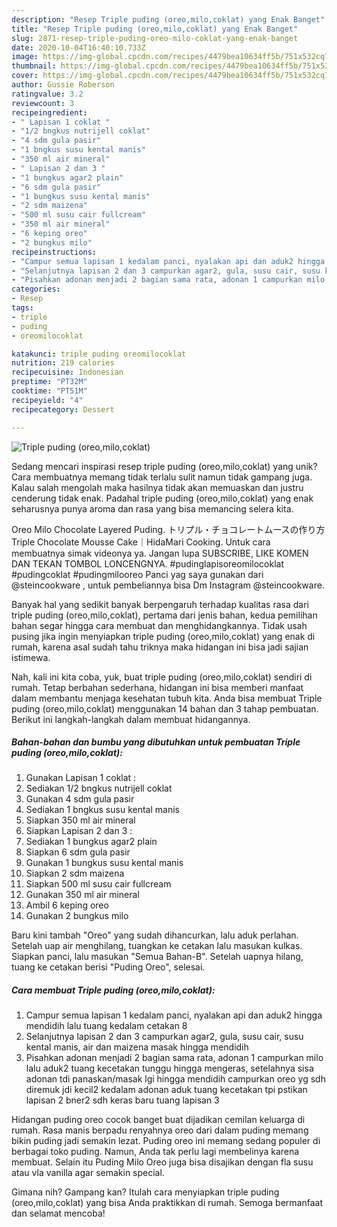 ```yaml
---
description: "Resep Triple puding (oreo,milo,coklat) yang Enak Banget"
title: "Resep Triple puding (oreo,milo,coklat) yang Enak Banget"
slug: 2871-resep-triple-puding-oreo-milo-coklat-yang-enak-banget
date: 2020-10-04T16:40:10.733Z
image: https://img-global.cpcdn.com/recipes/4479bea10634ff5b/751x532cq70/triple-puding-oreomilocoklat-foto-resep-utama.jpg
thumbnail: https://img-global.cpcdn.com/recipes/4479bea10634ff5b/751x532cq70/triple-puding-oreomilocoklat-foto-resep-utama.jpg
cover: https://img-global.cpcdn.com/recipes/4479bea10634ff5b/751x532cq70/triple-puding-oreomilocoklat-foto-resep-utama.jpg
author: Gussie Roberson
ratingvalue: 3.2
reviewcount: 3
recipeingredient:
- " Lapisan 1 coklat "
- "1/2 bngkus nutrijell coklat"
- "4 sdm gula pasir"
- "1 bngkus susu kental manis"
- "350 ml air mineral"
- " Lapisan 2 dan 3 "
- "1 bungkus agar2 plain"
- "6 sdm gula pasir"
- "1 bungkus susu kental manis"
- "2 sdm maizena"
- "500 ml susu cair fullcream"
- "350 ml air mineral"
- "6 keping oreo"
- "2 bungkus milo"
recipeinstructions:
- "Campur semua lapisan 1 kedalam panci, nyalakan api dan aduk2 hingga mendidih lalu tuang kedalam cetakan 8"
- "Selanjutnya lapisan 2 dan 3 campurkan agar2, gula, susu cair, susu kental manis, air dan maizena masak hingga mendidih"
- "Pisahkan adonan menjadi 2 bagian sama rata, adonan 1 campurkan milo lalu aduk2 tuang kecetakan tunggu hingga mengeras, setelahnya sisa adonan tdi panaskan/masak lgi hingga mendidih campurkan oreo yg sdh diremuk jdi kecil2 kedalam adonan aduk tuang kecetakan tpi pstikan lapisan 2 bner2 sdh keras baru tuang lapisan 3"
categories:
- Resep
tags:
- triple
- puding
- oreomilocoklat

katakunci: triple puding oreomilocoklat 
nutrition: 219 calories
recipecuisine: Indonesian
preptime: "PT32M"
cooktime: "PT51M"
recipeyield: "4"
recipecategory: Dessert

---
```



![Triple puding (oreo,milo,coklat)](https://img-global.cpcdn.com/recipes/4479bea10634ff5b/751x532cq70/triple-puding-oreomilocoklat-foto-resep-utama.jpg)

Sedang mencari inspirasi resep triple puding (oreo,milo,coklat) yang unik? Cara membuatnya memang tidak terlalu sulit namun tidak gampang juga. Kalau salah mengolah maka hasilnya tidak akan memuaskan dan justru cenderung tidak enak. Padahal triple puding (oreo,milo,coklat) yang enak seharusnya punya aroma dan rasa yang bisa memancing selera kita.

Oreo Milo Chocolate Layered Puding. トリプル・チョコレートムースの作り方 Triple Chocolate Mousse Cake｜HidaMari Cooking. Untuk cara membuatnya simak videonya ya. Jangan lupa SUBSCRIBE, LIKE KOMEN DAN TEKAN TOMBOL LONCENGNYA. #pudinglapisoreomilocoklat #pudingcoklat #pudingmilooreo Panci yag saya gunakan dari @steincookware , untuk pembeliannya bisa Dm Instagram @steincookware.

Banyak hal yang sedikit banyak berpengaruh terhadap kualitas rasa dari triple puding (oreo,milo,coklat), pertama dari jenis bahan, kedua pemilihan bahan segar hingga cara membuat dan menghidangkannya. Tidak usah pusing jika ingin menyiapkan triple puding (oreo,milo,coklat) yang enak di rumah, karena asal sudah tahu triknya maka hidangan ini bisa jadi sajian istimewa.


Nah, kali ini kita coba, yuk, buat triple puding (oreo,milo,coklat) sendiri di rumah. Tetap berbahan sederhana, hidangan ini bisa memberi manfaat dalam membantu menjaga kesehatan tubuh kita. Anda bisa membuat Triple puding (oreo,milo,coklat) menggunakan 14 bahan dan 3 tahap pembuatan. Berikut ini langkah-langkah dalam membuat hidangannya.

<!--inarticleads1-->

##### Bahan-bahan dan bumbu yang dibutuhkan untuk pembuatan Triple puding (oreo,milo,coklat):

1. Gunakan  Lapisan 1 coklat :
1. Sediakan 1/2 bngkus nutrijell coklat
1. Gunakan 4 sdm gula pasir
1. Sediakan 1 bngkus susu kental manis
1. Siapkan 350 ml air mineral
1. Siapkan  Lapisan 2 dan 3 :
1. Sediakan 1 bungkus agar2 plain
1. Siapkan 6 sdm gula pasir
1. Gunakan 1 bungkus susu kental manis
1. Siapkan 2 sdm maizena
1. Siapkan 500 ml susu cair fullcream
1. Gunakan 350 ml air mineral
1. Ambil 6 keping oreo
1. Gunakan 2 bungkus milo


Baru kini tambah &#34;Oreo&#34; yang sudah dihancurkan, lalu aduk perlahan. Setelah uap air menghilang, tuangkan ke cetakan lalu masukan kulkas. Siapkan panci, lalu masukan &#34;Semua Bahan-B&#34;. Setelah uapnya hilang, tuang ke cetakan berisi &#34;Puding Oreo&#34;, selesai. 

<!--inarticleads2-->

##### Cara membuat Triple puding (oreo,milo,coklat):

1. Campur semua lapisan 1 kedalam panci, nyalakan api dan aduk2 hingga mendidih lalu tuang kedalam cetakan 8
1. Selanjutnya lapisan 2 dan 3 campurkan agar2, gula, susu cair, susu kental manis, air dan maizena masak hingga mendidih
1. Pisahkan adonan menjadi 2 bagian sama rata, adonan 1 campurkan milo lalu aduk2 tuang kecetakan tunggu hingga mengeras, setelahnya sisa adonan tdi panaskan/masak lgi hingga mendidih campurkan oreo yg sdh diremuk jdi kecil2 kedalam adonan aduk tuang kecetakan tpi pstikan lapisan 2 bner2 sdh keras baru tuang lapisan 3


Hidangan puding oreo cocok banget buat dijadikan cemilan keluarga di rumah. Rasa manis berpadu renyahnya oreo dari dalam puding memang bikin puding jadi semakin lezat. Puding oreo ini memang sedang populer di berbagai toko puding. Namun, Anda tak perlu lagi membelinya karena membuat. Selain itu Puding Milo Oreo juga bisa disajikan dengan fla susu atau vla vanilla agar semakin special. 

Gimana nih? Gampang kan? Itulah cara menyiapkan triple puding (oreo,milo,coklat) yang bisa Anda praktikkan di rumah. Semoga bermanfaat dan selamat mencoba!
